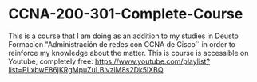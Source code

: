 # CCNA-200-301-Complete-Course
This is a course that I am doing as an addition to my studies in Deusto Formacion "Administración de redes con CCNA de Cisco¨ in order to reinforce my knowledge about the matter. This is course is accessible on Youtube, completely free:   https://www.youtube.com/playlist?list=PLxbwE86jKRgMpuZuLBivzlM8s2Dk5lXBQ
